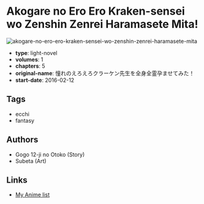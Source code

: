 # Akogare no Ero Ero Kraken-sensei wo Zenshin Zenrei Haramasete Mita!

![akogare-no-ero-ero-kraken-sensei-wo-zenshin-zenrei-haramasete-mita](https://cdn.myanimelist.net/images/manga/2/172583.jpg)

-   **type**: light-novel
-   **volumes**: 1
-   **chapters**: 5
-   **original-name**: 憧れのえろえろクラーケン先生を全身全霊孕ませてみた！
-   **start-date**: 2016-02-12

## Tags

-   ecchi
-   fantasy

## Authors

-   Gogo 12-ji no Otoko (Story)
-   Subeta (Art)

## Links

-   [My Anime list](https://myanimelist.net/manga/96641/Akogare_no_Ero_Ero_Kraken-sensei_wo_Zenshin_Zenrei_Haramasete_Mita)
